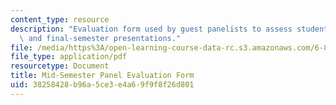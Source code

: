 ```yaml
---
content_type: resource
description: "Evaluation form used by guest panelists to assess students\u2019 mid-\
  \ and final-semester presentations."
file: /media/https%3A/open-learning-course-data-rc.s3.amazonaws.com/6-811-principles-and-practice-of-assistive-technology-fall-2014/38258428b96a5ce3e4a69f9f8f26d801_PanelEvalForm.pdf
file_type: application/pdf
resourcetype: Document
title: Mid-Semester Panel Evaluation Form
uid: 38258428-b96a-5ce3-e4a6-9f9f8f26d801
---
```

